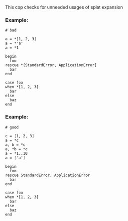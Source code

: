 This cop checks for unneeded usages of splat expansion

### Example:

    # bad

    a = *[1, 2, 3]
    a = *'a'
    a = *1

    begin
      foo
    rescue *[StandardError, ApplicationError]
      bar
    end

    case foo
    when *[1, 2, 3]
      bar
    else
      baz
    end

### Example:

    # good

    c = [1, 2, 3]
    a = *c
    a, b = *c
    a, *b = *c
    a = *1..10
    a = ['a']

    begin
      foo
    rescue StandardError, ApplicationError
      bar
    end

    case foo
    when *[1, 2, 3]
      bar
    else
      baz
    end